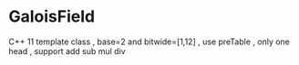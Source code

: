 # GaloisField
C++ 11 template class , base=2 and bitwide=[1,12] , use preTable , only one head , support add sub mul div
